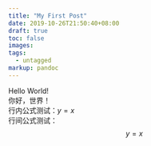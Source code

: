 ```yaml
---
title: "My First Post"
date: 2019-10-26T21:50:40+08:00
draft: true
toc: false
images:
tags: 
  - untagged
markup: pandoc
---
```

Hello World!  
你好，世界！  
行内公式测试：$y = x$  
行间公式测试：  
$$ y = x $$
